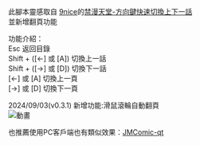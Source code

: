 此腳本靈感取自 [9nice](https://greasyfork.org/users/970328)的[禁漫天堂-方向鍵快速切換上下一話](https://greasyfork.org/scripts/453029)  <br/>
並新增翻頁功能 <br/>

功能介紹： <br/>
Esc 返回目錄 <br/>
Shift + ([←] 或 [A]) 切換上一話 <br/>
Shift + ([→] 或 [D]) 切換下一話 <br/>
[←] 或 [A] 切換上一頁 <br/>
[→] 或 [D] 切換下一頁 <br/>

2024/09/03(v0.3.1) 新增功能:滑鼠滾輪自動翻頁 <br/>
![動畫](https://github.com/user-attachments/assets/0acc05c2-20cd-4360-98a4-d740379d9671)


也推薦使用PC客戶端也有類似效果：[JMComic-qt](https://github.com/tonquer/JMComic-qt)
